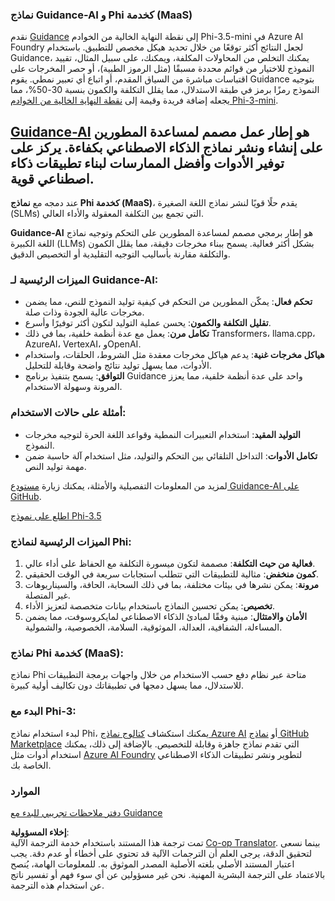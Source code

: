 <!--
CO_OP_TRANSLATOR_METADATA:
{
  "original_hash": "bd049872f37c3079c87d4fe17109cea0",
  "translation_date": "2025-07-16T18:14:19+00:00",
  "source_file": "md/01.Introduction/01/01.Guidance.md",
  "language_code": "ar"
}
-->
### نماذج Guidance-AI و Phi كخدمة (MaaS)  
نقدم [Guidance](https://github.com/guidance-ai/guidance) إلى نقطة النهاية الخالية من الخوادم Phi-3.5-mini في Azure AI Foundry لجعل النتائج أكثر توقعًا من خلال تحديد هيكل مخصص للتطبيق. باستخدام Guidance، يمكنك التخلص من المحاولات المكلفة، ويمكنك، على سبيل المثال، تقييد النموذج للاختيار من قوائم محددة مسبقًا (مثل الرموز الطبية)، أو حصر المخرجات على اقتباسات مباشرة من السياق المقدم، أو اتباع أي تعبير نمطي. يقوم Guidance بتوجيه النموذج رمزًا برمز في طبقة الاستدلال، مما يقلل التكلفة والكمون بنسبة 30-50%، مما يجعله إضافة فريدة وقيمة إلى [نقطة النهاية الخالية من الخوادم Phi-3-mini](https://aka.ms/try-phi3.5mini).

## [**Guidance-AI**](https://github.com/guidance-ai/guidance) هو إطار عمل مصمم لمساعدة المطورين على إنشاء ونشر نماذج الذكاء الاصطناعي بكفاءة. يركز على توفير الأدوات وأفضل الممارسات لبناء تطبيقات ذكاء اصطناعي قوية.

عند دمجه مع **نماذج Phi كخدمة (MaaS)**، يقدم حلًا قويًا لنشر نماذج اللغة الصغيرة (SLMs) التي تجمع بين التكلفة المعقولة والأداء العالي.

**Guidance-AI** هو إطار برمجي مصمم لمساعدة المطورين على التحكم وتوجيه نماذج اللغة الكبيرة (LLMs) بشكل أكثر فعالية. يسمح ببناء مخرجات دقيقة، مما يقلل الكمون والتكلفة مقارنة بأساليب التوجيه التقليدية أو التخصيص الدقيق.

### الميزات الرئيسية لـ Guidance-AI:  
- **تحكم فعال**: يمكّن المطورين من التحكم في كيفية توليد النموذج للنص، مما يضمن مخرجات عالية الجودة وذات صلة.  
- **تقليل التكلفة والكمون**: يحسن عملية التوليد لتكون أكثر توفيرًا وأسرع.  
- **تكامل مرن**: يعمل مع عدة أنظمة خلفية، بما في ذلك Transformers، llama.cpp، AzureAI، VertexAI، وOpenAI.  
- **هياكل مخرجات غنية**: يدعم هياكل مخرجات معقدة مثل الشروط، الحلقات، واستخدام الأدوات، مما يسهل توليد نتائج واضحة وقابلة للتحليل.  
- **التوافق**: يسمح بتنفيذ برنامج Guidance واحد على عدة أنظمة خلفية، مما يعزز المرونة وسهولة الاستخدام.

### أمثلة على حالات الاستخدام:  
- **التوليد المقيد**: استخدام التعبيرات النمطية وقواعد اللغة الحرة لتوجيه مخرجات النموذج.  
- **تكامل الأدوات**: التداخل التلقائي بين التحكم والتوليد، مثل استخدام آلة حاسبة ضمن مهمة توليد النص.

لمزيد من المعلومات التفصيلية والأمثلة، يمكنك زيارة [مستودع Guidance-AI على GitHub](https://github.com/guidance-ai/guidance).

[اطلع على نموذج Phi-3.5](../../../../../code/01.Introduce/guidance.ipynb)

### الميزات الرئيسية لنماذج Phi:  
1. **فعالية من حيث التكلفة**: مصممة لتكون ميسورة التكلفة مع الحفاظ على أداء عالي.  
2. **كمون منخفض**: مثالية للتطبيقات التي تتطلب استجابات سريعة في الوقت الحقيقي.  
3. **مرونة**: يمكن نشرها في بيئات مختلفة، بما في ذلك السحابة، الحافة، والسيناريوهات غير المتصلة.  
4. **تخصيص**: يمكن تحسين النماذج باستخدام بيانات متخصصة لتعزيز الأداء.  
5. **الأمان والامتثال**: مبنية وفقًا لمبادئ الذكاء الاصطناعي لمايكروسوفت، مما يضمن المساءلة، الشفافية، العدالة، الموثوقية، السلامة، الخصوصية، والشمولية.

### نماذج Phi كخدمة (MaaS):  
نماذج Phi متاحة عبر نظام دفع حسب الاستخدام من خلال واجهات برمجة التطبيقات للاستدلال، مما يسهل دمجها في تطبيقاتك دون تكاليف أولية كبيرة.

### البدء مع Phi-3:  
لبدء استخدام نماذج Phi، يمكنك استكشاف [كتالوج نماذج Azure AI](https://ai.azure.com/explore/models) أو [نماذج GitHub Marketplace](https://github.com/marketplace/models) التي تقدم نماذج جاهزة وقابلة للتخصيص. بالإضافة إلى ذلك، يمكنك استخدام أدوات مثل [Azure AI Foundry](https://ai.azure.com) لتطوير ونشر تطبيقات الذكاء الاصطناعي الخاصة بك.

### الموارد  
[دفتر ملاحظات تجريبي للبدء مع Guidance](../../../../../code/01.Introduce/guidance.ipynb)

**إخلاء المسؤولية**:  
تمت ترجمة هذا المستند باستخدام خدمة الترجمة الآلية [Co-op Translator](https://github.com/Azure/co-op-translator). بينما نسعى لتحقيق الدقة، يرجى العلم أن الترجمات الآلية قد تحتوي على أخطاء أو عدم دقة. يجب اعتبار المستند الأصلي بلغته الأصلية المصدر الموثوق به. للمعلومات الهامة، يُنصح بالاعتماد على الترجمة البشرية المهنية. نحن غير مسؤولين عن أي سوء فهم أو تفسير ناتج عن استخدام هذه الترجمة.